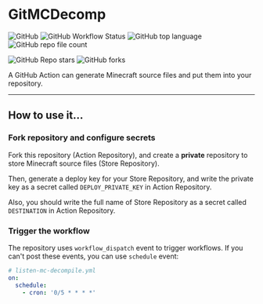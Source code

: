 # GitMCDecomp

![GitHub](https://img.shields.io/github/license/Nickid2018/GitMCDecomp)
![GitHub Workflow Status](https://img.shields.io/github/workflow/status/Nickid2018/GitMCDecomp/listen-mc-decompile)
![GitHub top language](https://img.shields.io/github/languages/top/Nickid2018/GitMCDecomp)
![GitHub repo file count](https://img.shields.io/github/directory-file-count/Nickid2018/GitMCDecomp)

![GitHub Repo stars](https://img.shields.io/github/stars/Nickid2018/GitMCDecomp?style=social)
![GitHub forks](https://img.shields.io/github/forks/Nickid2018/GitMCDecomp?style=social)

A GitHub Action can generate Minecraft source files and put them into your repository.

---

## How to use it...

### Fork repository and configure secrets

Fork this repository (Action Repository), and create a **private** repository to store
Minecraft source files (Store Repository).

Then, generate a deploy key for your Store Repository, and write the private key as
a secret called `DEPLOY_PRIVATE_KEY` in Action Repository.

Also, you should write the full name of Store Repository as a secret called
`DESTINATION` in Action Repository.

### Trigger the workflow

The repository uses `workflow_dispatch` event to trigger workflows. 
If you can't post these events, you can use `schedule` event:

```yaml
# listen-mc-decompile.yml
on:
  schedule:
    - cron: '0/5 * * * *'
```